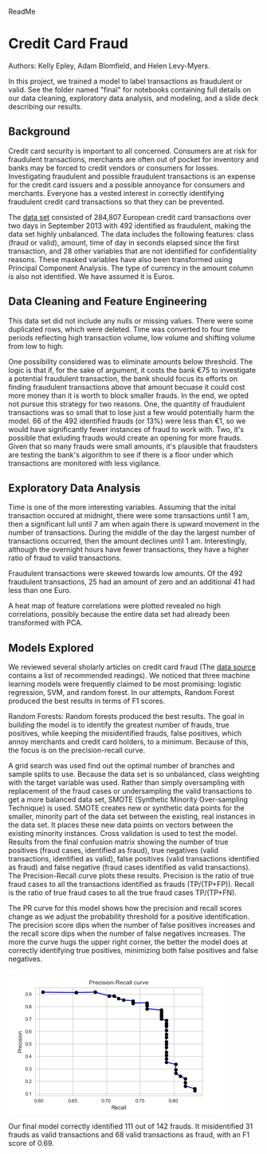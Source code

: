 ReadMe  

# Credit Card Fraud

Authors: Kelly Epley, Adam Blomfield, and Helen Levy-Myers.

In this project, we trained a model to label transactions as fraudulent or valid. See the folder named "final" for notebooks containing full details on our data cleaning, exploratory data analysis, and modeling, and a slide deck describing our results. 

## Background

Credit card security is important to all concerned. Consumers are at risk for fraudulent transactions, merchants are often out of pocket for inventory and banks may be forced to credit vendors or consumers for losses. Investigating fraudulent and possible fraudulent transactions is an expense for the credit card issuers and a possible annoyance for consumers and merchants. Everyone has a vested interest in correctly identifying fraudulent credit card transactions so that they can be prevented.

The [data set]('https://www.kaggle.com/mlg-ulb/creditcardfraud') consisted of 284,807 European credit card transactions over two days in September 2013 with 492 identified as fraudulent, making the data set highly unbalanced. The data includes the following features: class (fraud or valid), amount, time of day in seconds  elapsed since the first transaction, and 28 other variables that are not identiified for confidentiality reasons. These masked variables have also been transformed using Principal Component Analysis. The type of currency in the amount column is also not identified. We have assumed it is Euros.

## Data Cleaning and Feature Engineering

This data set did not include any nulls or missing values. There were some duplicated rows, which were deleted. Time was converted to four time periods reflecting high transaction volume, low volume and shifting volume from low to high.

One possibility considered was to eliminate amounts below threshold. The logic is that if, for the sake of argument, it costs the bank €75 to investigate a potential fraudulent transaction, the bank should focus its efforts on finding fraudulent transactions above that amount becuase it could cost more money than it is worth to block smaller frauds. In the end, we opted not pursue this strategy for two reasons. One, the quantity of fraudulent transactions was so small that to lose just a few would potentially harm the model. 66 of the 492 identified frauds (or 13%) were less than €1, so we would have significantly fewer instances of fraud to work with. Two, it's possible that exluding frauds would create an opening for more frauds. Given that so many frauds were small amounts, it's plausible that fraudsters are testing the bank's algorithm to see if there is a floor under which transactions are monitored with less vigilance. 

## Exploratory Data Analysis

Time is one of the more interesting variables. Assuming that the inital transaction occured at midnight, there were some transactions until 1 am, then a significant lull until 7 am when again there is upward movement in the number of transactions. During the middle of the day the largest number of transactions occurred, then the amount declines until 1 am. Interestingly, although the overnight hours have fewer transactions, they have a higher ratio of fraud to valid transactions. 

Fraudulent transactions were skewed towards low amounts. Of the 492 fraudulent transactions, 25 had an amount of zero and an additional 41 had less than one Euro. 

A heat map of feature correlations were plotted revealed no high correlations, possibly because the entire data set had already been transformed with PCA.

## Models Explored 

We reviewed several sholarly articles on credit card fraud (The [data source]('https://www.kaggle.com/mlg-ulb/creditcardfraud') contains a list of recommended readings). We noticed that three machine learning models were frequently claimed to be most promising: logistic regression, SVM, and random forest. In our attempts, Random Forest produced the best results in terms of F1 scores.

Random Forests: Random forests produced the best results. The goal in building the model is to identify the greatest number of frauds, true positives, while keeping the misidentified frauds, false positives, which annoy merchants and credit card holders, to a minimum. Because of this, the focus is on the precision-recall curve. 

A grid search was used find out the optimal number of branches and sample splits to use. Because the data set is so unbalanced, class weighting with the target variable was used. Rather than simply oversampling with replacement of the fraud cases or undersampling the valid transactions to get a more balanced data set, SMOTE (Synthetic Minority Over-sampling Technique) is used. SMOTE creates new or synthetic data points for the smaller, minority part of the data set between the existing, real instances in the data set. It places these new data points on vectors between the existing minority instances. Cross validation is used to test the model. Results from the final confusion matrix showing the number of true positives (fraud cases, identified as fraud), true negatives (valid transactions, identified as valid), false positives (valid transactions identified as fraud) and false negative (fraud cases identified as valid transactions). The Precision-Recall curve plots these results. Precision is the ratio of true fraud cases to all the transactions identified as frauds (TP/(TP+FP)). Recall is the ratio of true fraud cases to all the true fraud cases TP/(TP+FN). 

The PR curve for this model shows how the precision and recall scores change as we adjust the probability threshold for a positive identification. The precision score dips when the number of false positives increases and the recall score dips when the number of false negatives increases. The more the curve hugs the upper right corner, the better the model does at correctly identifying true positives,  minimizing both false positives and false negatives.

![precision-recall-curve](reports/figures/pr_curve.png)

Our final model correctly identified 111 out of 142 frauds. It misidentified 31 frauds as valid transactions and 68 valid transactions as fraud, with an F1 score of 0.69. 



 



